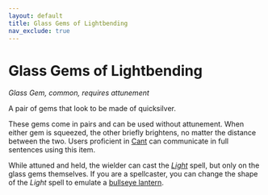 ```yaml
---
layout: default
title: Glass Gems of Lightbending
nav_exclude: true
---
```


# Glass Gems of Lightbending

*Glass Gem, common, requires attunement*

A pair of gems that look to be made of quicksilver.

These gems come in pairs and can be used without attunement. When either gem is squeezed, the other briefly brightens, no matter the distance between the two. Users proficient in [Cant](../more/languages/index) can communicate in full sentences using this item. 

While attuned and held, the wielder can cast the [*Light*](../../../srd_spells/light) spell, but only on the glass gems themselves. If you are a spellcaster, you can change the shape of the *Light* spell to emulate a [bullseye lantern](../adventuring_gear/lighting).